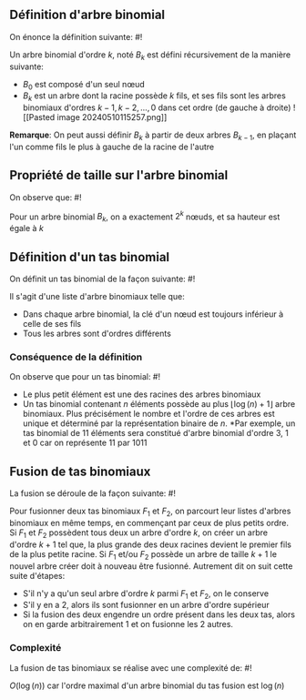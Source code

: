 ## Définition d'arbre binomial
On énonce la définition suivante: #!

Un arbre binomial d'ordre $k$, noté $B_k$ est défini récursivement de la manière suivante:
- $B_0$ est composé d'un seul nœud
- $B_k$ est un arbre dont la racine possède $k$ fils, et ses fils sont les arbres binomiaux d'ordres $k-1, k-2, \dots, 0$ dans cet ordre (de gauche à droite)
![[Pasted image 20240510115257.png]]
<!--ID: 1715341583447-->


**Remarque**: On peut aussi définir $B_k$ à partir de deux arbres $B_{k-1}$, en plaçant l'un comme fils le plus à gauche de la racine de l'autre

## Propriété de taille sur l'arbre binomial
On observe que: #!

Pour un arbre binomial $B_k$, on a exactement $2^k$ nœuds, et sa hauteur est égale à $k$
<!--ID: 1715341583449-->


## Définition d'un tas binomial
On définit un tas binomial de la façon suivante: #!

Il s'agit d'une liste d'arbre binomiaux telle que:
- Dans chaque arbre binomial, la clé d'un nœud est toujours inférieur à celle de ses fils
- Tous les arbres sont d'ordres différents
<!--ID: 1715341583452-->


### Conséquence de la définition
On observe que pour un tas binomial: #!

- Le plus petit élément est une des racines des arbres binomiaux
- Un tas binomial contenant $n$ éléments possède au plus $\lfloor \log(n) +1\rfloor$ arbre binomiaux. Plus précisément le nombre et l'ordre de ces arbres est unique et déterminé par la représentation binaire de $n$.
	 *Par exemple, un tas binomial de 11 éléments sera constitué d'arbre binomial d'ordre 3, 1 et 0 car on représente 11 par 1011
<!--ID: 1715341583454-->


## Fusion de tas binomiaux
La fusion se déroule de la façon suivante: #!

Pour fusionner deux tas binomiaux $F_1$ et $F_2$, on parcourt leur listes d'arbres binomiaux en même temps, en commençant par ceux de plus petits ordre.
Si $F_1$ et $F_2$ possèdent tous deux un arbre d'ordre $k$, on créer un arbre d'ordre $k+1$ tel que, la plus grande des deux racines devient le premier fils de la plus petite racine. Si $F_1$ et/ou $F_2$ possède un arbre de taille $k+1$ le nouvel arbre créer doit à nouveau être fusionné. 
Autrement dit on suit cette suite d'étapes:
- S'il n'y a qu'un seul arbre d'ordre $k$ parmi $F_1$ et $F_2$, on le conserve
- S'il y en a 2, alors ils sont fusionner en un arbre d'ordre supérieur
- Si la fusion des deux engendre un ordre présent dans les deux tas, alors on en garde arbitrairement 1 et on fusionne les 2 autres.
<!--ID: 1715341583457-->


### Complexité
La fusion de tas binomiaux se réalise avec une complexité de: #!

$O(\log(n))$ car l'ordre maximal d'un arbre binomial du tas fusion est $\log(n)$
<!--ID: 1715341583459-->

